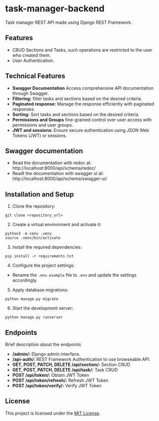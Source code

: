 # task-manager-backend

Task manager REST API made using Django REST Framework.

## Features

- CRUD Sections and Tasks, such operations are restricted to the user who created them.
- User Authentication.

## Technical Features

- **Swagger Documentation** Access comprehensive API documentation through Swagger.
- **Filtering:** filter tasks and sections based on the desired criteria.
- **Paginated response:** Manage the response efficiently with paginated responses.
- **Sorting:** Sort tasks and sections based on the desired criteria.
- **Permissions and Groups** fine-grained control over user access with permissions and user groups.
- **JWT and sessions:** Ensure secure authentication using JSON Web Tokens (JWT) or sessions.

## Swagger documentation

- Read the documentation with redoc at: http://localhost:8000/api/schema/redoc/
- Readt the documentation with swagger ui at: http://localhost:8000/api/schema/swagger-ui/

## Installation and Setup

1. Clone the repository:

```
git clone <repository_url>
```

2. Create a virtual environment and activate it:

```
python3 -m venv .venv
source .venv/bin/activate
```

3. Install the required dependencies:

```
pip install -r requirements.txt
```

4. Configure the project settings:

- Rename the `.env.example` file to `.env` and update the settings accordingly.

5. Apply database migrations:

```
python manage.py migrate
```

6. Start the development server:

```
python manage.py runserver
```

## Endpoints

Brief description about the endpoints

- **/admin/:** Django admin interface.
- **/api-auth/:** REST Framework Authentication to use browseable API.
- **GET, POST, PATCH, DELETE /api/section/:** Section CRUD
- **GET, POST, PATCH, DELETE /api/task/:** Task CRUD
- **POST /api/token/:** Obtain JWT Token
- **POST /api/token/refresh/:** Refresh JWT Token
- **POST /api/token/verify/:** Verify JWT Token

## License

This project is licensed under the [MIT License](LICENSE).
